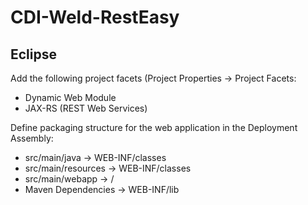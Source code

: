# CDI-Weld-RestEasy

## Eclipse
Add the following project facets (Project Properties -> Project Facets:
- Dynamic Web Module
- JAX-RS (REST Web Services)

Define packaging structure for the web application in the Deployment Assembly:
- src/main/java -> WEB-INF/classes
- src/main/resources -> WEB-INF/classes
- src/main/webapp -> /
- Maven Dependencies -> WEB-INF/lib